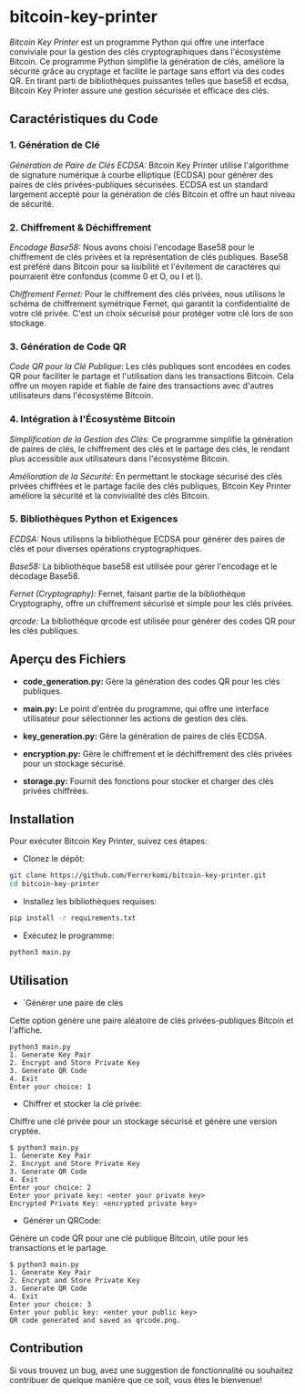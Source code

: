 # bitcoin-key-printer

_Bitcoin Key Printer_ est un programme Python qui offre une interface conviviale pour la gestion des clés cryptographiques dans l'écosystème Bitcoin. Ce programme Python simplifie la génération de clés, améliore la sécurité grâce au cryptage et facilite le partage sans effort via des codes QR. En tirant parti de bibliothèques puissantes telles que base58 et ecdsa, Bitcoin Key Printer assure une gestion sécurisée et efficace des clés. 

## Caractéristiques du Code

### 1. Génération de Clé

   _Génération de Paire de Clés ECDSA:_ Bitcoin Key Printer utilise l'algorithme de signature numérique à courbe elliptique (ECDSA) pour générer des paires de clés privées-publiques sécurisées. ECDSA est un standard largement accepté pour la génération de clés Bitcoin et offre un haut niveau de sécurité.

### 2. Chiffrement & Déchiffrement

   _Encodage Base58:_ Nous avons choisi l'encodage Base58 pour le chiffrement de clés privées et la représentation de clés publiques. Base58 est préféré dans Bitcoin pour sa lisibilité et l'évitement de caractères qui pourraient être confondus (comme 0 et O, ou I et l).

   _Chiffrement Fernet:_ Pour le chiffrement des clés privées, nous utilisons le schéma de chiffrement symétrique Fernet, qui garantit la confidentialité de votre clé privée. C'est un choix sécurisé pour protéger votre clé lors de son stockage.

### 3. Génération de Code QR

   _Code QR pour la Clé Publique:_ Les clés publiques sont encodées en codes QR pour faciliter le partage et l'utilisation dans les transactions Bitcoin. Cela offre un moyen rapide et fiable de faire des transactions avec d'autres utilisateurs dans l'écosystème Bitcoin.

### 4. Intégration à l'Écosystème Bitcoin

   _Simplification de la Gestion des Clés:_ Ce programme simplifie la génération de paires de clés, le chiffrement des clés et le partage des clés, le rendant plus accessible aux utilisateurs dans l'écosystème Bitcoin.

   _Amélioration de la Sécurité:_ En permettant le stockage sécurisé des clés privées chiffrées et le partage facile des clés publiques, Bitcoin Key Printer améliore la sécurité et la convivialité des clés Bitcoin.

### 5. Bibliothèques Python et Exigences

   _ECDSA:_ Nous utilisons la bibliothèque ECDSA pour générer des paires de clés et pour diverses opérations cryptographiques.

   _Base58:_ La bibliothèque base58 est utilisée pour gérer l'encodage et le décodage Base58.

   _Fernet (Cryptography):_ Fernet, faisant partie de la bibliothèque Cryptography, offre un chiffrement sécurisé et simple pour les clés privées.

   _qrcode:_ La bibliothèque qrcode est utilisée pour générer des codes QR pour les clés publiques.

## Aperçu des Fichiers

   - **code_generation.py:** Gère la génération des codes QR pour les clés publiques.

   - **main.py:** Le point d'entrée du programme, qui offre une interface utilisateur pour sélectionner les actions de gestion des clés.

   - **key_generation.py:** Gère la génération de paires de clés ECDSA.

   - **encryption.py:** Gère le chiffrement et le déchiffrement des clés privées pour un stockage sécurisé.

   - **storage.py:** Fournit des fonctions pour stocker et charger des clés privées chiffrées.

## Installation

Pour exécuter Bitcoin Key Printer, suivez ces étapes:

   - Clonez le dépôt:
```bash
git clone https://github.com/Ferrerkomi/bitcoin-key-printer.git
cd bitcoin-key-printer
```
   - Installez les bibliothèques requises:
```bash
pip install -r requirements.txt
```
   - Exécutez le programme:
```bash
python3 main.py
```
## Utilisation

   - ´Générer une paire de clés

Cette option génère une paire aléatoire de clés privées-publiques Bitcoin et l'affiche.

```vbnet
python3 main.py
1. Generate Key Pair
2. Encrypt and Store Private Key
3. Generate QR Code
4. Exit
Enter your choice: 1
```
   - Chiffrer et stocker la clé privée:

Chiffre une clé privée pour un stockage sécurisé et génère une version cryptée.

```vbnet
$ python3 main.py
1. Generate Key Pair
2. Encrypt and Store Private Key
3. Generate QR Code
4. Exit
Enter your choice: 2
Enter your private key: <enter your private key>
Encrypted Private Key: <encrypted private key>
```
   - Générer un QRCode:

Génère un code QR pour une clé publique Bitcoin, utile pour les transactions et le partage.

```vbnet
$ python3 main.py
1. Generate Key Pair
2. Encrypt and Store Private Key
3. Generate QR Code
4. Exit
Enter your choice: 3
Enter your public key: <enter your public key>
QR code generated and saved as qrcode.png.
```
## Contribution

Si vous trouvez un bug, avez une suggestion de fonctionnalité ou souhaitez contribuer de quelque manière que ce soit, vous êtes le bienvenue! 
